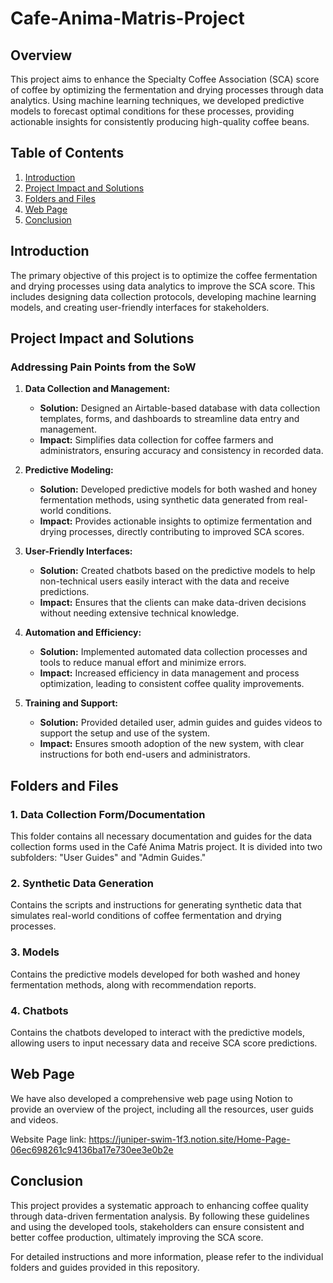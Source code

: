 # Cafe-Anima-Matris-Project

## Overview
This project aims to enhance the Specialty Coffee Association (SCA) score of coffee by optimizing the fermentation and drying processes through data analytics. Using machine learning techniques, we developed predictive models to forecast optimal conditions for these processes, providing actionable insights for consistently producing high-quality coffee beans.

## Table of Contents
1. [Introduction](#introduction)
2. [Project Impact and Solutions](#project-impact-and-solutions)
3. [Folders and Files](#folders-and-files)
4. [Web Page](#web-page)
5. [Conclusion](#conclusion)

## Introduction
The primary objective of this project is to optimize the coffee fermentation and drying processes using data analytics to improve the SCA score. This includes designing data collection protocols, developing machine learning models, and creating user-friendly interfaces for stakeholders.

## Project Impact and Solutions

### Addressing Pain Points from the SoW

1. **Data Collection and Management:**
   - **Solution:** Designed an Airtable-based database with data collection templates, forms, and dashboards to streamline data entry and management.
   - **Impact:** Simplifies data collection for coffee farmers and administrators, ensuring accuracy and consistency in recorded data.

2. **Predictive Modeling:**
   - **Solution:** Developed predictive models for both washed and honey fermentation methods, using synthetic data generated from real-world conditions.
   - **Impact:** Provides actionable insights to optimize fermentation and drying processes, directly contributing to improved SCA scores.

3. **User-Friendly Interfaces:**
   - **Solution:** Created chatbots based on the predictive models to help non-technical users easily interact with the data and receive predictions.
   - **Impact:** Ensures that the clients can make data-driven decisions without needing extensive technical knowledge.

4. **Automation and Efficiency:**
   - **Solution:** Implemented automated data collection processes and tools to reduce manual effort and minimize errors.
   - **Impact:** Increased efficiency in data management and process optimization, leading to consistent coffee quality improvements.

5. **Training and Support:**
   - **Solution:** Provided detailed user, admin guides and guides videos to support the setup and use of the system.
   - **Impact:** Ensures smooth adoption of the new system, with clear instructions for both end-users and administrators.

## Folders and Files

### 1. Data Collection Form/Documentation
This folder contains all necessary documentation and guides for the data collection forms used in the Café Anima Matris project. It is divided into two subfolders: "User Guides" and "Admin Guides."

### 2. Synthetic Data Generation
Contains the scripts and instructions for generating synthetic data that simulates real-world conditions of coffee fermentation and drying processes.

### 3. Models
Contains the predictive models developed for both washed and honey fermentation methods, along with recommendation reports.

### 4. Chatbots
Contains the chatbots developed to interact with the predictive models, allowing users to input necessary data and receive SCA score predictions.

## Web Page
We have also developed a comprehensive web page using Notion to provide an overview of the project, including all the resources, user guids and videos. 

Website Page link: https://juniper-swim-1f3.notion.site/Home-Page-06ec698261c94136ba17e730ee3e0b2e 

## Conclusion
This project provides a systematic approach to enhancing coffee quality through data-driven fermentation analysis. By following these guidelines and using the developed tools, stakeholders can ensure consistent and better coffee production, ultimately improving the SCA score.

For detailed instructions and more information, please refer to the individual folders and guides provided in this repository.
